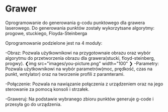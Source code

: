 # Grawer
Oprogramowanie do generowania g-codu punktowego dla grawera laserowego. Do generowania punktów zostały wykorzytsane algorytmy: progowe,
stuckiego, Floyda-Steinberga

Oprogramowanie podzielone jest na 4 moduły:

-Obraz: Pozwala użytkownikowi na przygotownaie obrazu oraz wybór algorytmu do przetworzenia obrazu dla grawera(stucki, floyd-steinberg, progwy).
❮img src="images/you-picture.png" width="100" ❯
-Parametry: Pozwala użytkownikowi na wybór parametrów(moc, prędkość, czas na punkt, wntylator) oraz na tworzenie profili z paramterami.

-Połączenie: Pozwala na nawiązanie połączenia z urządzeniem oraz na jego sterowanie za pomocą konsoli i strzałek.

-Graweruj: Na podstawie wybranego zbioru punktów generuje g-code i przesyła go do urządzenia.
